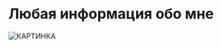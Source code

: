 # Любая информация обо мне
![КАРТИНКА](https://avatars.mds.yandex.net/i?id=4fb8b28f0b4d6e4ec13f9641e8abd91f4e8d79b0-7757175-images-thumbs&n=13)